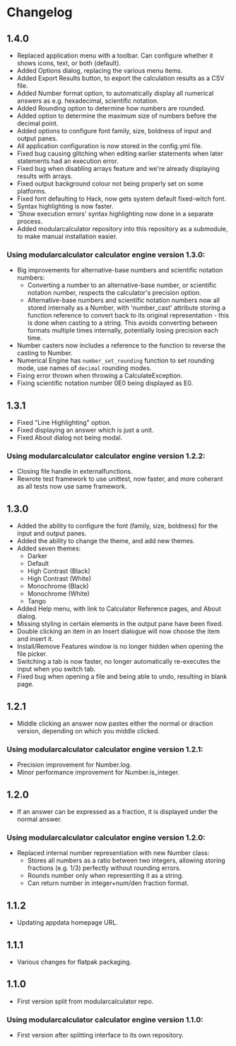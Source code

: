 # Changelog

## 1.4.0
- Replaced application menu with a toolbar. Can configure whether it shows icons, text, or both (default).
- Added Options dialog, replacing the various menu items.
- Added Export Results button, to export the calculation results as a CSV file.
- Added Number format option, to automatically display all numerical answers as e.g. hexadecimal, scientific notation.
- Added Rounding option to determine how numbers are rounded.
- Added option to determine the maximum size of numbers before the decimal point.
- Added options to configure font family, size, boldness of input and output panes.
- All application configuration is now stored in the config.yml file.
- Fixed bug causing glitching when editing earlier statements when later statements had an execution error.
- Fixed bug when disabling arrays feature and we're already displaying results with arrays.
- Fixed output background colour not being properly set on some platforms.
- Fixed font defaulting to Hack, now gets system default fixed-witch font.
- Syntax highlighting is now faster.
- 'Show execution errors' syntax highlighting now done in a separate process.
- Added modularcalculator repository into this repository as a submodule, to make manual installation easier.
### Using modularcalculator calculator engine version 1.3.0:
- Big improvements for alternative-base numbers and scientific notation numbers:
	- Converting a number to an alternative-base number, or scientific notation number, respects the calculator's precision option.
	- Alternative-base numbers and scientific notation numbers now all stored internally as a Number, with 'number_cast' attribute storing a function reference to convert back to its original representation - this is done when casting to a string. This avoids converting between formats multiple times internally, potentially losing precision each time.
- Number casters now includes a reference to the function to reverse the casting to Number.
- Numerical Engine has `number_set_rounding` function to set rounding mode, use names of `decimal` rounding modes.
- Fixing error thrown when throwing a CalculateException.
- Fixing scientific notation number 0E0 being displayed as E0.

## 1.3.1
- Fixed "Line Highlighting" option.
- Fixed displaying an answer which is just a unit.
- Fixed About dialog not being modal.
### Using modularcalculator calculator engine version 1.2.2:
- Closing file handle in externalfunctions.
- Rewrote test framework to use unittest, now faster, and more coherant as all tests now use same framework.

## 1.3.0
- Added the ability to configure the font (family, size, boldness) for the input and output panes.
- Added the ability to change the theme, and add new themes.
- Added seven themes:
	- Darker
	- Default
	- High Contrast (Black)
	- High Contrast (White)
	- Monochrome (Black)
	- Monochrome (White)
	- Tango
- Added Help menu, with link to Calculator Reference pages, and About dialog.
- Missing styling in certain elements in the output pane have been fixed.
- Double clicking an item in an Insert dialogue will now choose the item and insert it.
- Install/Remove Features window is no longer hidden when opening the file picker.
- Switching a tab is now faster, no longer automatically re-executes the input when you switch tab.
- Fixed bug when opening a file and being able to undo, resulting in blank page.

## 1.2.1
- Middle clicking an answer now pastes either the normal or draction version, depending on which you middle clicked.
### Using modularcalculator calculator engine version 1.2.1:
- Precision improvement for Number.log.
- Minor performance improvement for Number.is_integer.

## 1.2.0
- If an answer can be expressed as a fraction, it is displayed under the normal answer.
### Using modularcalculator calculator engine version 1.2.0:
- Replaced internal number representiation with new Number class:
	- Stores all numbers as a ratio between two integers, allowing storing fractions (e.g. 1/3) perfectly without rounding errors.
	- Rounds number only when representing it as a string.
	- Can return number in integer+num/den fraction format.

## 1.1.2
- Updating appdata homepage URL.

## 1.1.1
- Various changes for flatpak packaging.

## 1.1.0
- First version split from modularcalculator repo.
### Using modularcalculator calculator engine version 1.1.0:
- First version after splitting interface to its own repository.
